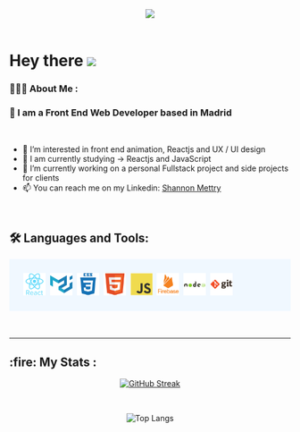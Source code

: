 
<div id="header" align="center">
  <img src="https://media.giphy.com/media/cUAGuLiEcTBwRfkAQq/giphy.gif" width="250">
  </div>
  
  <div align="center">
  <img src="https://komarev.com/ghpvc/?username=ShannonIanthe&style=flat-square&color=blue" alt=""/>
  </div>
  
<h1>
  Hey there
  <img src="https://media.giphy.com/media/hvRJCLFzcasrR4ia7z/giphy.gif" width="30px"/>
</h1>
  
  <h3> 👩🏻‍💻  About Me : </h3>

<h3> 🎨 I am a Front End Web Developer based in Madrid<br> </h3> <br>
  
  <ul>
    <li>💫 I’m interested in front end animation, Reactjs and UX / UI design </li> 

<li>🌱 I am currently studying -> Reactjs and JavaScript </li> 

<li>🔭 I’m currently working on a personal Fullstack project and side projects for clients</li> 

<li>📫 You can reach me on my Linkedin: <a href="https://www.linkedin.com/in/shannon-mettry/">Shannon Mettry</a> 
</ul>

<br>
<h2>🛠︎  Languages and Tools:</h2>
<div style="background-color:aliceblue;padding:25px;">
  <img src="https://github.com/devicons/devicon/blob/master/icons/react/react-original-wordmark.svg" title="React" alt="React" width="40" height="40"/>&nbsp;
  <img src="https://github.com/devicons/devicon/blob/master/icons/materialui/materialui-original.svg" title="Material UI" alt="Material UI" width="40" height="40"/>&nbsp;
  <img src="https://github.com/devicons/devicon/blob/master/icons/css3/css3-plain-wordmark.svg"  title="CSS3" alt="CSS" width="40" height="40"/>&nbsp;
  <img src="https://github.com/devicons/devicon/blob/master/icons/html5/html5-original.svg" title="HTML5" alt="HTML" width="40" height="40"/>&nbsp;
  <img src="https://github.com/devicons/devicon/blob/master/icons/javascript/javascript-original.svg" title="JavaScript" alt="JavaScript" width="40" height="40"/>&nbsp;
  <img src="https://github.com/devicons/devicon/blob/master/icons/firebase/firebase-plain-wordmark.svg" title="Firebase" alt="Firebase" width="40" height="40"/>&nbsp;
  <img src="https://github.com/devicons/devicon/blob/master/icons/nodejs/nodejs-original-wordmark.svg" title="NodeJS" alt="NodeJS" width="40" height="40"/>&nbsp;
  <img src="https://github.com/devicons/devicon/blob/master/icons/git/git-original-wordmark.svg" title="Git" **alt="Git" width="40" height="40"/>
</div>

<br>
<br>

---
<h2>
 :fire: My Stats : </h2>
 
 <div align="center">
  
[![GitHub Streak](http://github-readme-streak-stats.herokuapp.com?user=ShannonIanthe&theme=dark&background=000000)](https://git.io/streak-stats)

<br>

![Top Langs](https://github-readme-stats.vercel.app/api/top-langs/?username=ShannonIanthe)
</div>
